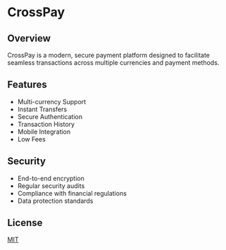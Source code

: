 # CrossPay

## Overview
CrossPay is a modern, secure payment platform designed to facilitate seamless transactions across multiple currencies and payment methods.

## Features
- Multi-currency Support
- Instant Transfers
- Secure Authentication
- Transaction History
- Mobile Integration
- Low Fees

## Security
- End-to-end encryption
- Regular security audits
- Compliance with financial regulations
- Data protection standards

## License
[MIT](LICENSE)
